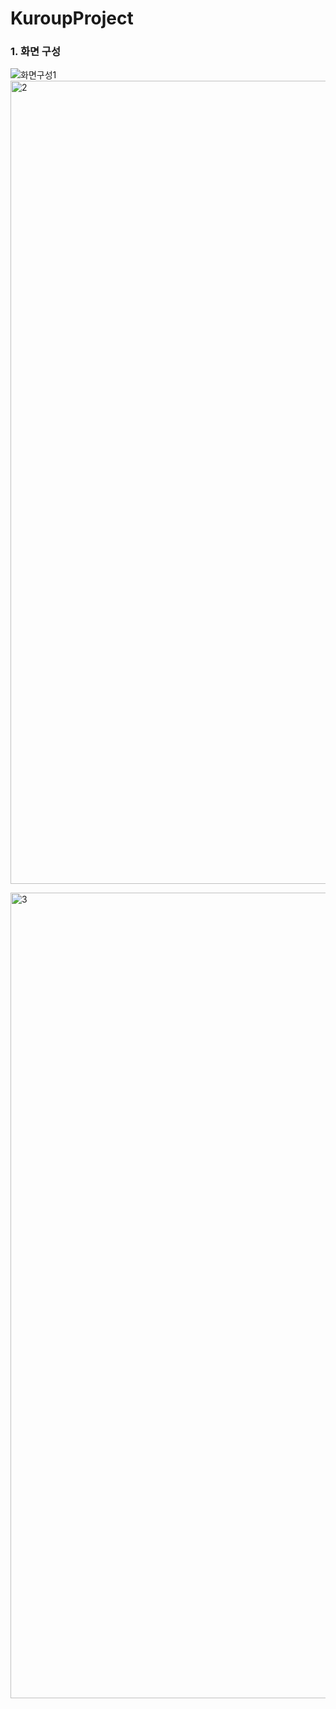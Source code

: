 # KuroupProject

### 1. 화면 구성
![화면구성1](https://github.com/Nonani/KuroupProject/assets/30969164/b82b8c50-3554-4ccb-b1be-ab9146c6dd1c)
<img width="1285" alt="2" src="https://github.com/Nonani/KuroupProject/assets/30969164/468c49cd-d3b9-4a69-b7cc-58c9b7ddad2a">

<img width="1289" alt="3" src="https://github.com/Nonani/KuroupProject/assets/30969164/9682f985-26d5-4d24-9f2a-c70a13cbc310">
